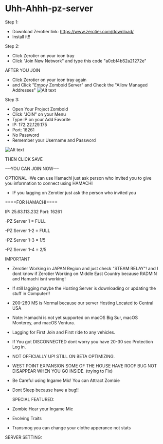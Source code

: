 # Uhh-Ahhh-pz-server

Step 1: 
- Download Zerotier
link: https://www.zerotier.com/download/
- Install it!!

Step 2:
- Click Zerotier on your icon tray
- Click "Join New Network" and type this code "a0cbf4b62a21272e"

AFTER YOU JOIN
- Click Zerotier on your icon tray again
- and Click "Empoy Zomboid Server" and Check the "Allow Managed Addresses"
![Alt text](https://cdn.discordapp.com/attachments/1092826952085295147/1162303252344361012/image.png?ex=653b7241&is=6528fd41&hm=65e9cfd77af8d929945bdd418a76b7a8874269fedfa03f71238dc67e4458f0d8&)

Step 3:
- Open Your Project Zomboid
- Click "JOIN" on your Menu
- Type IP on your Add Favorite
- IP: 172.22.129.175
- Port: 16261
- No Password
- Remember your Username and Password
 
 ![Alt text](https://cdn.discordapp.com/attachments/1000730942551359508/1162635648080019518/image.png?ex=653ca7d3&is=652a32d3&hm=250c813fc5da17adb82983f89aed72d5faddbc5411e22541d911da79393275ab&)

THEN CLICK SAVE

---YOU CAN JOIN NOW---


OPTIONAL
-We can use Hamachi just ask person who invited you to give you information to connect using HAMACHI
- IF you lagging on Zerotier just ask the person who invited you

====FOR HAMACHI====

IP: 25.63.113.232 Port: 16261

-PZ Server 1 = FULL

-PZ Server 1-2 = FULL

-PZ Server 1-3 = 1/5

-PZ Server 1-4 = 2/5



IMPORTANT

- Zerotier Working in JAPAN Region and just check "STEAM RELAY"! and I dont know if Zerotier Working on  Middle East Country because RADMIN and Hamachi isnt working!
- If still lagging maybe the Hosting Server is downloading or updating the stuff in Computer!!
- 200-260 MS is Normal because our server Hosting Located to Central USA
- Note: Hamachi is not yet supported on macOS Big Sur, macOS Monterey, and macOS Ventura.
- Lagging for First Join and First ride to any vehicles.
- If You got DISCONNECTED dont worry you have 20-30 sec Protection Log in.
- NOT OFFICIALLY UP! STILL ON BETA OPTIMIZING.
- WEST POINT EXPANSION SOME OF THE HOUSE HAVE ROOF BUG NOT DISAPPEAR WHEN YOU GO INSIDE. (trying to Fix)
- Be Careful using Ingame Mic! You can Attract Zombie
- Dont Sleep because have a bug!!


  SPECIAL FEATURED:
  
- Zombie Hear your Ingame Mic
- Evolving Traits
- Transmog you can change your clothe apperance not stats

SERVER SETTING:



